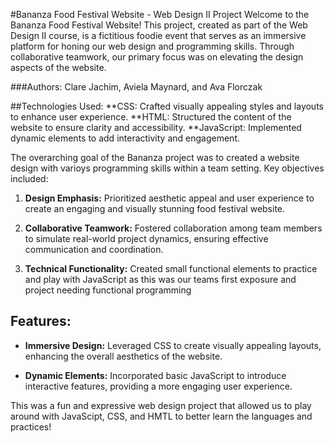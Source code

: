 #Bananza Food Festival Website - Web Design II Project
Welcome to the Bananza Food Festival Website! This project, created as part of the Web Design II course, is a fictitious foodie event that serves as an immersive platform for honing our web design and programming skills. Through collaborative teamwork, our primary focus was on elevating the design aspects of the website.

###Authors:
Clare Jachim, Aviela Maynard, and Ava Florczak

##Technologies Used:
**CSS: Crafted visually appealing styles and layouts to enhance user experience.
**HTML: Structured the content of the website to ensure clarity and accessibility.
**JavaScript: Implemented dynamic elements to add interactivity and engagement.

The overarching goal of the Bananza project was to created a website design with varioys programming skills within a team setting. Key objectives included:

1. **Design Emphasis:** Prioritized aesthetic appeal and user experience to create an engaging and visually stunning food festival website.
  
2. **Collaborative Teamwork:** Fostered collaboration among team members to simulate real-world project dynamics, ensuring effective communication and coordination.

3. **Technical Functionality:** Created small functional elements to practice and play with JavaScript as this was our teams first exposure and project needing functional programming

## Features:

- **Immersive Design:** Leveraged CSS to create visually appealing layouts, enhancing the overall aesthetics of the website.
  
- **Dynamic Elements:** Incorporated basic JavaScript to introduce interactive features, providing a more engaging user experience.


This was a fun and expressive web design project that allowed us to play around with JavaScipt, CSS, and HMTL to better learn the languages and practices!

